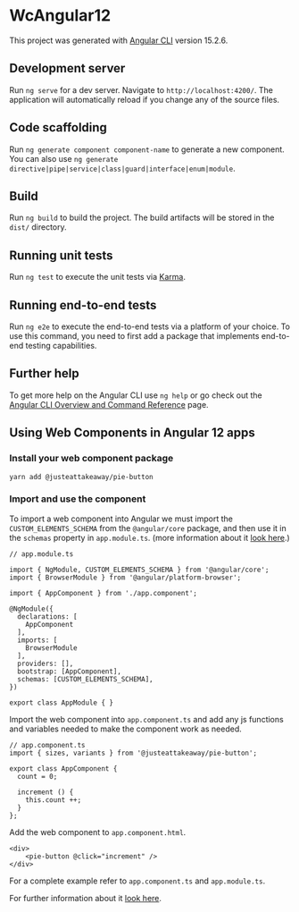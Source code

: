 # WcAngular12

This project was generated with [Angular CLI](https://github.com/angular/angular-cli) version 15.2.6.

## Development server

Run `ng serve` for a dev server. Navigate to `http://localhost:4200/`. The application will automatically reload if you change any of the source files.

## Code scaffolding

Run `ng generate component component-name` to generate a new component. You can also use `ng generate directive|pipe|service|class|guard|interface|enum|module`.

## Build

Run `ng build` to build the project. The build artifacts will be stored in the `dist/` directory.

## Running unit tests

Run `ng test` to execute the unit tests via [Karma](https://karma-runner.github.io).

## Running end-to-end tests

Run `ng e2e` to execute the end-to-end tests via a platform of your choice. To use this command, you need to first add a package that implements end-to-end testing capabilities.

## Further help

To get more help on the Angular CLI use `ng help` or go check out the [Angular CLI Overview and Command Reference](https://angular.io/cli) page.


## Using Web Components in Angular 12 apps

### Install your web component package

`yarn add @justeattakeaway/pie-button`

### Import and use the component

To import a web component into Angular we must import the `CUSTOM_ELEMENTS_SCHEMA` from the `@angular/core` package, and then use it in the `schemas` property in `app.module.ts`. (more information about it [look here](https://angular.io/api/core/CUSTOM_ELEMENTS_SCHEMA).)

```
// app.module.ts

import { NgModule, CUSTOM_ELEMENTS_SCHEMA } from '@angular/core';
import { BrowserModule } from '@angular/platform-browser';

import { AppComponent } from './app.component';

@NgModule({
  declarations: [
    AppComponent
  ],
  imports: [
    BrowserModule
  ],
  providers: [],
  bootstrap: [AppComponent],
  schemas: [CUSTOM_ELEMENTS_SCHEMA],
})

export class AppModule { }

```

Import the web component into `app.component.ts` and add any js functions and variables needed to make the component work as needed.

```
// app.component.ts
import { sizes, variants } from '@justeattakeaway/pie-button';

export class AppComponent {
  count = 0;

  increment () {
    this.count ++;
  }
};

```

Add the web component to `app.component.html`.

```
<div>
    <pie-button @click="increment" />
</div>
```
For a complete example refer to `app.component.ts` and `app.module.ts`.

For further information about it [look here](https://www.thisdot.co/blog/how-to-integrate-web-components-using-lit-in-angular). 

